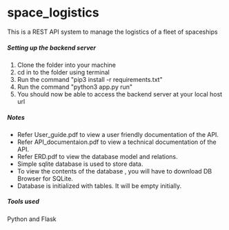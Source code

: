 # space_logistics

This is a REST API system to manage the logistics of a fleet of spaceships

##### Setting up the backend server
1. Clone the folder into your machine
2. cd in to the folder using terminal
3. Run the command "pip3 install -r requirements.txt"
3. Run the command "python3 app.py run"
4. You should now be able to access the backend server at your local host url


##### Notes 


* Refer User_guide.pdf to view a user friendly documentation of the API.
* Refer API_documentaion.pdf to view a technical documentation of the API.
* Refer ERD.pdf to view the database model and relations.
* Simple sqlite database is used to store data.
* To view the contents of the database , you will have to download DB Browser for SQLite.
* Database is initialized with tables. It will be empty initially.

##### Tools used

Python and Flask 

